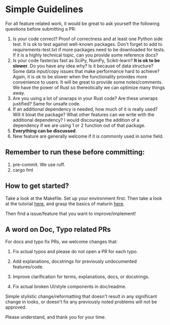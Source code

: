 # Simple Guidelines

For all feature related work, it would be great to ask yourself the following questions before submitting a PR:

1. Is your code correct? Proof of correctness and at least one Python side test. It is ok to test against well-known packages. Don't forget to add to requirements-test.txt if more packages need to be downloaded for tests. If it is a highly technical topic, can you provide some reference docs?
2. Is your code faster/as fast as SciPy, NumPy, Scikit-learn? **It is ok to be slower**. Do you have any idea why? Is it because of data structure? Some data input/copy issues that make performance hard to achieve? Again, it is ok to be slower when the functionality provides more convenience to users. It will be great to provide some notes/comments. We have the power of Rust so thereotically we can optimize many things away.
3. Are you using a lot of unwraps in your Rust code? Are these unwraps justified? Same for unsafe code.
4. If an additional dependency is needed, how much of it is really used? Will it bloat the package? What other features can we write with the additional dependency? I would discourage the addition of a dependency if we are using 1 or 2 function out of that package.
5. **Everything can be discussed**. 
6. New feature are generally welcome if it is commonly used in some field.


## Remember to run these before committing:
1. pre-commit. We use ruff.
2. cargo fmt

## How to get started? 

Take a look at the Makefile. Set up your environment first. Then take a look at the tutorial [here](https://github.com/MarcoGorelli/polars-plugins-tutorial), and grasp the basics of maturin [here](https://www.maturin.rs/tutorial).

Then find a issue/feature that you want to improve/implement!

## A word on Doc, Typo related PRs

For docs and typo fix PRs, we welcome changes that:

1. Fix actual typos and please do not open a PR for each typo.

2. Add explanations, docstrings for previously undocumented features/code.

3. Improve clarification for terms, explanations, docs, or docstrings.

4. Fix actual broken UI/style components in doc/readme.

Simple stylistic change/reformatting that doesn't result in any significant change in looks, or doesn't fix any previously noted problems will not be approved.

Please understand, and thank you for your time.